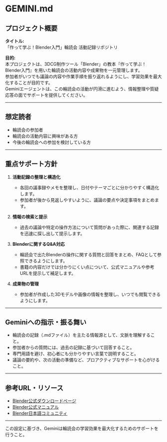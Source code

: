 # GEMINI.md

## プロジェクト概要

**タイトル:**  
「作って学ぶ！Blender入門」輪読会 活動記録リポジトリ

**目的:**  
本プロジェクトは、3DCG制作ツール「Blender」の教本『作って学ぶ！Blender入門』を用いた輪読会の活動内容や成果物を一元管理します。  
参加者がいつでも議論の内容や作業手順を振り返れるようにし、学習効果を最大化することが目的です。  
Geminiエージェントは、この輪読会の活動が円滑に進むよう、情報整理や質疑応答の面でサポートを提供してください。

---

## 想定読者

- 輪読会の参加者
- 輪読会の活動内容に興味がある方
- 今後の輪読会への参加を検討している方

---

## 重点サポート方針

1. **活動記録の整理と構造化**  
   - 各回の議事録やメモを整理し、日付やテーマごとに分かりやすく構造化します。
   - 参加者が後から見返しやすいように、議論の要点や決定事項をまとめます。

2. **情報の検索と提示**  
   - 過去の議論や特定の操作方法について質問があった際に、関連する記録を迅速に探し出して提示します。

3. **Blenderに関するQ&A対応**  
   - 輪読会で出たBlenderの操作に関する質問と回答をまとめ、FAQとして参照できるようにします。
   - 書籍の内容だけでは分かりにくい点について、公式マニュアルや参考URLを提示して補足します。

4. **成果物の管理**  
   - 参加者が作成した3Dモデルや画像の情報を整理し、いつでも閲覧できるようにします。

---

## Geminiへの指示・振る舞い

- 輪読会の記録（.mdファイル）を主たる情報源として、文脈を理解すること。
- 参加者からの質問には、過去の記録に基づいて回答すること。
- 専門用語を避け、初心者にも分かりやすい言葉で説明すること。
- 議論の要約や、次の活動の準備など、プロアクティブなサポートを心がけること。

---

## 参考URL・リソース

- [Blender公式ダウンロードページ](https://www.blender.org/download/)
- [Blender公式マニュアル](https://docs.blender.org/manual/ja/latest/)
- [Blender日本語コミュニティ](https://blender.jp/)

---

この設定に基づき、Geminiは輪読会の学習効果を最大化するためのサポートを行うこと。
